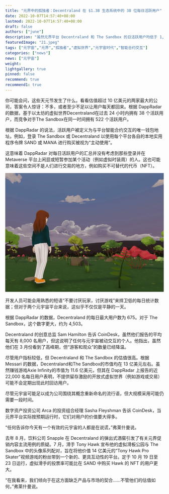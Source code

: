 ```yaml
---
title: "元界中的孤独者：Decentraland 在 $1.3B 生态系统中的 38 位每日活跃用户"
date: 2022-10-07T14:57:40+08:00
lastmod: 2022-10-07T14:57:40+08:00
draft: false
authors: ["june"]
description: "虽然元界平台 Decentraland 和 The Sandbox 的日活跃用户均低于 1,000，但它们的估值均超过 10 亿美元。那么现在谁真正在使用元宇宙呢？"
featuredImage: "21.jpeg"
tags: ["元宇宙","元界","孤独者","虚拟世界","元宇宙时代","智能合约交互"]
categories: ["news"]
news: ["元宇宙"]
weight: 
lightgallery: true
pinned: false
recommend: true
recommend1: true
---
```




你可能会问，这些天元节发生了什么。看看估值超过 10 亿美元的两家最大的公司，答案令人惊讶：不多，或者至少不足以让用户每天都回来。根据 DappRadar 的数据，基于以太坊的虚拟世界Decentraland在过去 24 小时内拥有 38 个活跃用户，而竞争对手The Sandbox在同一时间拥有 522 个活跃用户。

根据 DappRadar 的说法，活跃用户被定义为与平台智能合约交互的唯一钱包地址。例如，登录 The Sandbox 或 Decentraland 以使用每个平台各自的本地实用程序令牌 SAND 或 MANA 进行购买被视为“主动使用”。

这意味着 DappRadar 对每日活跃用户的汇总并没有考虑到那些登录并在 Metaverse 平台上闲逛或短暂参加某个活动（例如虚拟时装周）的人。这也可能意味着这些空间不是人们进行交易的地方，例如购买不可替代的代币（NFT）。

![在 Metaverse 平台 Decentraland 内部。](20.jpg)

开发人员可能会用熟悉的短语“不要讨厌玩家，讨厌游戏”来捍卫低的每日统计数据；但对于两个元宇宙平台来说，这似乎不仅仅是平静的一天。

根据 DappRadar 的数据，Decentraland 的每日最大用户数为 675。对于 The Sandbox，这个数字更大，约为 4,503。

Decentraland 的创意总监 Sam Hamilton 告诉 CoinDesk，虽然他们报告的平均每天有 8,000 名用户，但这说明了任何与元宇宙被动交互的个人。他指出，虽然他们在 3 月份看到了高峰期，但“游客和观众”的数量已经降温。

尽管用户指标较低，但 Decentraland 和 The Sandbox 的估值很高。根据 Messari 的数据，Decentraland和The Sandbox的市值均在 13 亿美元左右。虽然赚钱游戏Axie Infinity的市值为 11.6 亿美元，但其在 DappRadar 上报告的近 22,000 名每日用户表明，不提供留存激励的开放式虚拟世界（例如游戏或交易）可能不会定期出现此时回访用户。

尽管元宇宙可能足以成为公司围绕其概念重新命名的流行语，但大规模采用可能仍需要一段时间。

数字资产投资公司 Arca 的投资组合经理 Sasha Fleyshman 告诉 CoinDesk，当元界平台实际按预期运行时，它们对用户的价值要大得多。

“任何告诉你今天有一个有效的元宇宙的人都是在说谎，”弗莱什曼说。

去年 8 月，饮料公司 Snapple 在 Decentraland 的弹出式酒窖引发了有关元界促销内容主流用例的质疑。7 月，滑手 Tony Hawk 宣布他的虚拟滑板公园与 The Sandbox 中的头像系列配对，旨在将他价值 14 亿美元的“Tony Hawk Pro Skater”视频游戏的粉丝带到一个新的、更具互动性的平台。定于 10 月 19 日至 23 日运行，虚拟滑手的投票率可能比在 SAND 中购买 Hawk 的 NFT 的用户更大。

“在我看来，我们倾向于在这方面缺乏产品与市场的契合……不管他们的估值如何，”弗莱什曼说。